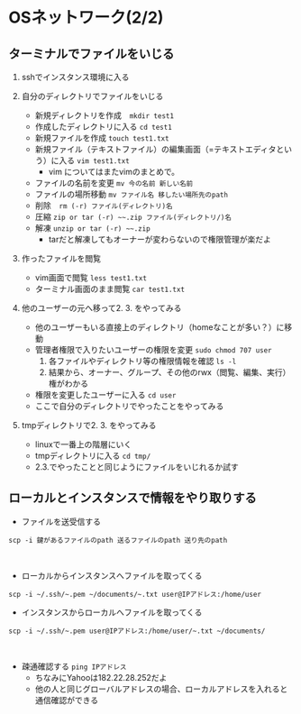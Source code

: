 # OSネットワーク(2/2)
## ターミナルでファイルをいじる
1. sshでインスタンス環境に入る  
2. 自分のディレクトリでファイルをいじる  
    + 新規ディレクトリを作成　`mkdir test1`  
    + 作成したディレクトリに入る `cd test1`  
    + 新規ファイルを作成 `touch test1.txt`  
    + 新規ファイル（テキストファイル）の編集画面（=テキストエディタという）に入る `vim test1.txt`
        + vim についてはまたvimのまとめで。
    + ファイルの名前を変更 `mv 今の名前 新しい名前`
    + ファイルの場所移動 `mv ファイル名 移したい場所先のpath`
    + 削除　`rm (-r) ファイル(ディレクトリ)名`
    + 圧縮 `zip or tar (-r) ~~.zip ファイル(ディレクトリ/)名` <br>
    + 解凍 `unzip or tar (-r) ~~.zip` <br>
        + tarだと解凍してもオーナーが変わらないので権限管理が楽だよ    
        
3. 作ったファイルを閲覧   
    + vim画面で閲覧 `less test1.txt`
    + ターミナル画面のまま閲覧 `car test1.txt`

4. 他のユーザーの元へ移って2. 3. をやってみる
    + 他のユーザーもいる直接上のディレクトリ（homeなことが多い？）に移動
    + 管理者権限で入りたいユーザーの権限を変更 `sudo chmod 707 user` <br>
        1. 各ファイルやディレクトリ等の権限情報を確認 `ls -l`
        2. 結果から、オーナー、グループ、その他のrwx（閲覧、編集、実行）権がわかる
    + 権限を変更したユーザーに入る `cd user`
    + ここで自分のディレクトリでやったことをやってみる

5. tmpディレクトリで2. 3. をやってみる
    + linuxで一番上の階層にいく
    + tmpディレクトリに入る `cd tmp/`
    + 2.3.でやったことと同じようにファイルをいじれるか試す

## ローカルとインスタンスで情報をやり取りする <br>
+ ファイルを送受信する<br>
```
scp -i 鍵があるファイルのpath 送るファイルのpath 送り先のpath
```
<br>

+ ローカルからインスタンスへファイルを取ってくる
```
scp -i ~/.ssh/~.pem ~/documents/~.txt user@IPアドレス:/home/user
```
+ インスタンスからローカルへファイルを取ってくる
```
scp -i ~/.ssh/~.pem user@IPアドレス:/home/user/~.txt ~/documents/
```
<br>

+ 疎通確認する `ping IPアドレス`
    + ちなみにYahooは182.22.28.252だよ
    + 他の人と同じグローバルアドレスの場合、ローカルアドレスを入れると通信確認ができる






